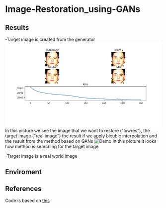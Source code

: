 # Image-Restoration_using-GANs

## Results
-Target image is created from the generator
![Demo](assets/Figure_1.png)
In this picture we see the image that we want to restore ("lowres"), the target image ("real image") the result if we apply bicubic interpolation and the result from the method based on GANs
![Demo](assets/animation.gif)
In this picture it looks how method is searching for the target image

-Target image is a real world image

## Enviroment

## References
Code is based on [this](https://colab.research.google.com/github/tensorflow/hub/blob/master/examples/colab/tf_hub_generative_image_module.ipynb#scrollTo=KUu4vOt5zI9d)
